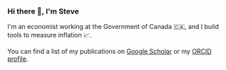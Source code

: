 ### Hi there 👋, I'm Steve

I'm an economist working at the Government of Canada 🇨🇦, and I build tools to measure inflation 📈.

You can find a list of my publications on [Google Scholar](https://scholar.google.ca/citations?user=CEJjbeoAAAAJ&hl=en) or my [ORCID profile](https://orcid.org/0000-0003-2544-9480).
